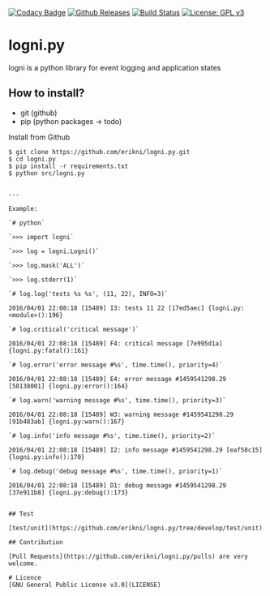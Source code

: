 [![Codacy Badge](https://api.codacy.com/project/badge/Grade/441b9bb67c0f4956b5d4bcfbe76e00c6)](https://www.codacy.com/manual/erikni/logni.py?utm_source=github.com&amp;utm_medium=referral&amp;utm_content=erikni/logni.py&amp;utm_campaign=Badge_Grade)
[![Github Releases](https://img.shields.io/github/downloads/atom/atom/latest/total.svg)](https://github.com/erikni/logni.py/releases)
[![Build Status](https://api.travis-ci.org/erikni/logni.py.svg?branch=develop)](http://travis-ci.org/erikni/logni.py)
[![License: GPL v3](https://img.shields.io/badge/License-GPLv3-blue.svg)](LICENCE)

# logni.py
logni is a python library for event logging and application states

## How to install?
- git (github)
- pip (python packages -> todo)


Install from Github
```
$ git clone https://github.com/erikni/logni.py.git
$ cd logni.py
$ pip install -r requirements.txt
$ python src/logni.py


---

Example:

`# python`

`>>> import logni`

`>>> log = logni.Logni()` 

`>>> log.mask('ALL')` 

`>>> log.stderr(1)`

`# log.log('tests %s %s', (11, 22), INFO=3)`

2016/04/01 22:08:18 [15489] I3: tests 11 22 [17ed5aec] {logni.py:<module>():196}

`# log.critical('critical message')`

2016/04/01 22:08:18 [15489] F4: critical message [7e995d1a] {logni.py:fatal():161}

`# log.error('error message #%s', time.time(), priority=4)`

2016/04/01 22:08:18 [15489] E4: error message #1459541298.29 [58138001] {logni.py:error():164}

`# log.warn('warning message #%s', time.time(), priority=3)`

2016/04/01 22:08:18 [15489] W3: warning message #1459541298.29 [91b483ab] {logni.py:warn():167}

`# log.info('info message #%s', time.time(), priority=2)`

2016/04/01 22:08:18 [15489] I2: info message #1459541298.29 [eaf58c15] {logni.py:info():170}

`# log.debug('debug message #%s', time.time(), priority=1)`

2016/04/01 22:08:18 [15489] D1: debug message #1459541298.29 [37e911b8] {logni.py:debug():173}


## Test

[test/unit](https://github.com/erikni/logni.py/tree/develop/test/unit)

## Contribution

[Pull Requests](https://github.com/erikni/logni.py/pulls) are very welcome.

# Licence
[GNU General Public License v3.0](LICENSE)


